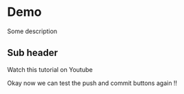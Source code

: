 # Demo

Some description



## Sub header


Watch this tutorial on Youtube


Okay now we can test the push and commit buttons 
again !!